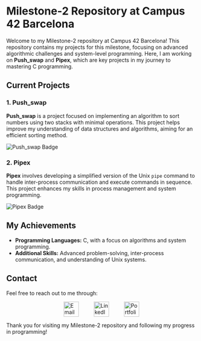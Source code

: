 # Milestone-2 Repository at Campus 42 Barcelona

Welcome to my Milestone-2 repository at Campus 42 Barcelona! This repository contains my projects for this milestone, focusing on advanced algorithmic challenges and system-level programming. Here, I am working on **Push_swap** and **Pipex**, which are key projects in my journey to mastering C programming.

## Current Projects

### 1. **Push_swap**
**Push_swap** is a project focused on implementing an algorithm to sort numbers using two stacks with minimal operations. This project helps improve my understanding of data structures and algorithms, aiming for an efficient sorting method.

![Push_swap Badge](https://github.com/ayogun/42-project-badges/blob/main/badges/push_swapm.png)

### 2. **Pipex**
**Pipex** involves developing a simplified version of the Unix `pipe` command to handle inter-process communication and execute commands in sequence. This project enhances my skills in process management and system programming.

![Pipex Badge](https://github.com/ayogun/42-project-badges/blob/main/badges/pipexm.png)

## My Achievements

- **Programming Languages:** C, with a focus on algorithms and system programming.
- **Additional Skills:** Advanced problem-solving, inter-process communication, and understanding of Unix systems.

## Contact

Feel free to reach out to me through:

<div style="display: flex; align-items: center; justify-content: center;">
 <a href="mailto:mg.marinov@gmx.es" style="margin: 0 20px;">
    <img src="https://upload.wikimedia.org/wikipedia/commons/4/4e/Mail_%28iOS%29.svg" width="40" alt="Email">
  </a> <a href="https://www.linkedin.com/in/mgmarinov/" style="margin: 0 20px;">
    <img src="https://upload.wikimedia.org/wikipedia/commons/c/ca/LinkedIn_logo_initials.png" width="40" alt="LinkedIn">
  </a> <a href="https://www.mgmarinov.com/portfolio" style="margin: 0 20px;">
    <img src="https://res.cloudinary.com/dnwyfbj7m/image/upload/v1724882231/portfolio.png" width="40" alt="Portfolio"> </a>
</div>

Thank you for visiting my Milestone-2 repository and following my progress in programming!
